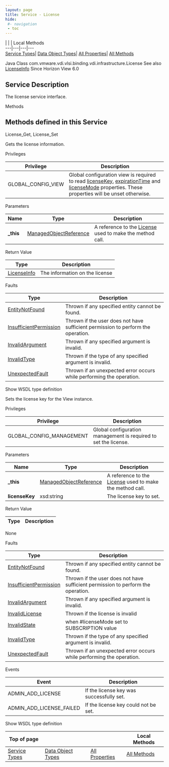 ```yaml
---
layout: page
title: Service - License
hide:
 #- navigation
 - toc
---
```


  
| | | Local Methods  
---|---|---|---  
[Service Types](index-mo_types.md)| [Data Object Types](index-do_types.md)| [All Properties](index-properties.md)| [All Methods](index-methods.md)  
  



Java Class
    com.vmware.vdi.vlsi.binding.vdi.infrastructure.License
See also
     [LicenseInfo](vdi.infrastructure.License.LicenseInfo.md)
Since 
    Horizon View 6.0

  


## Service Description

The license service interface. 

Methods

Methods defined in this Service   
---  
License_Get, License_Set  
  



Gets the license information. 

Privileges 

Privilege |  Description   
---|---  
GLOBAL_CONFIG_VIEW|  Global configuration view is required to read [licenseKey](vdi.infrastructure.License.LicenseInfo.md#licenseKey), [expirationTime](vdi.infrastructure.License.LicenseInfo.md#expirationTime) and [licenseMode](vdi.infrastructure.License.LicenseInfo.md#licenseMode) properties. These properties will be unset otherwise.   
  


Parameters 

Name| Type| Description  
---|---|---  
**_this**| [ManagedObjectReference](vmodl.ManagedObjectReference.md)|  A reference to the [License](vdi.infrastructure.License.md) used to make the method call.   
  


Return Value 

Type |  Description   
---|---  
[LicenseInfo](vdi.infrastructure.License.LicenseInfo.md)| The information on the license  
  


Faults 

Type |  Description   
---|---  
[EntityNotFound](vdi.fault.EntityNotFound.md)| Thrown if any specified entity cannot be found.  
[InsufficientPermission](vdi.fault.InsufficientPermission.md)| Thrown if the user does not have sufficient permission to perform the operation.  
[InvalidArgument](vdi.fault.InvalidArgument.md)| Thrown if any specified argument is invalid.  
[InvalidType](vdi.fault.InvalidType.md)| Thrown if the type of any specified argument is invalid.  
[UnexpectedFault](vdi.fault.UnexpectedFault.md)| Thrown if an unexpected error occurs while performing the operation.  
  
Show WSDL type definition

  
  
  



Sets the license key for the View instance. 

Privileges 

Privilege |  Description   
---|---  
GLOBAL_CONFIG_MANAGEMENT|  Global configuration management is required to set the license.   
  


Parameters 

Name| Type| Description  
---|---|---  
**_this**| [ManagedObjectReference](vmodl.ManagedObjectReference.md)|  A reference to the [License](vdi.infrastructure.License.md) used to make the method call.   
**licenseKey**|  xsd:string|  The license key to set.   
  
  


Return Value 

Type |  Description   
---|---  
None  
  


Faults 

Type |  Description   
---|---  
[EntityNotFound](vdi.fault.EntityNotFound.md)| Thrown if any specified entity cannot be found.  
[InsufficientPermission](vdi.fault.InsufficientPermission.md)| Thrown if the user does not have sufficient permission to perform the operation.  
[InvalidArgument](vdi.fault.InvalidArgument.md)| Thrown if any specified argument is invalid.  
[InvalidLicense](vdi.fault.InvalidLicense.md)| Thrown if the license is invalid  
[InvalidState](vdi.fault.InvalidState.md)| when #licenseMode set to SUBSCRIPTION value  
[InvalidType](vdi.fault.InvalidType.md)| Thrown if the type of any specified argument is invalid.  
[UnexpectedFault](vdi.fault.UnexpectedFault.md)| Thrown if an unexpected error occurs while performing the operation.  
  


Events 

Event |  Description   
---|---  
ADMIN_ADD_LICENSE|  If the license key was successfully set.   
ADMIN_ADD_LICENSE_FAILED|  If the license key could not be set.   
  
Show WSDL type definition

  
  
  
  
Top of page| | | Local Methods  
---|---|---|---  
[Service Types](index-mo_types.md)| [Data Object Types](index-do_types.md)| [All Properties](index-properties.md)| [All Methods](index-methods.md)  
  
  

